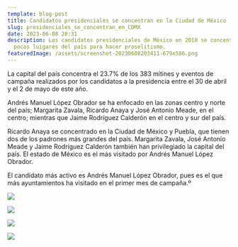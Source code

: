 ```yaml
---
template: blog-post
title: Candidatos presidenciales se concentran en la Ciudad de México
slug: presidenciales_se_concentran_en_CDMX
date: 2023-06-08 20:31
description: Los candidatos presidenciales de México en 2018 se concentraron en
  pocos luigares del país para hacer proselitismo.
featuredImage: /assets/screenshot-20230608203411-679x586.png
---
```



La capital del país concentra el 23.7% de los 383 mítines y eventos de campaña realizados por los candidatos a la presidencia entre el 30 de abril y el 2 de mayo de este año.

Andrés Manuel López Obrador se ha enfocado en las zonas centro y norte del país; Margarita Zavala, Ricardo Anaya y José Antonio Meade, en el centro; mientras que Jaime Rodríguez Calderón en el centro y sur del país.

Ricardo Anaya se concentrado en la Ciudad de México y Puebla, que tienen dos de los padrones más grandes del país. Margarita Zavala, José Antonio Meade y Jaime Rodríguez Calderón también han privilegiado la capital del país. El estado de México es el más visitado por Andrés Manuel López Obrador.

El candidato más activo es Andrés Manuel López Obrador, pues es el que más ayuntamientos ha visitado en el primer mes de campaña.º



![](/assets/screenshot-20230608202956-1013x797.png)

![](/assets/screenshot-20230608203014-941x946.png)

![](/assets/screenshot-20230608203037-942x945.png)

![](/assets/screenshot-20230608203052-941x944.png)

![]()